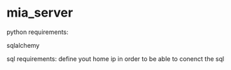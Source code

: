# mia_server
python requirements:

sqlalchemy

sql requirements:
define yout home ip 
in order to be able to conenct the sql
